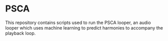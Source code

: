 # PSCA
This repository contains scripts used to run the PSCA looper, an audio looper which uses machine learning to predict harmonies to accompany the playback loop.
